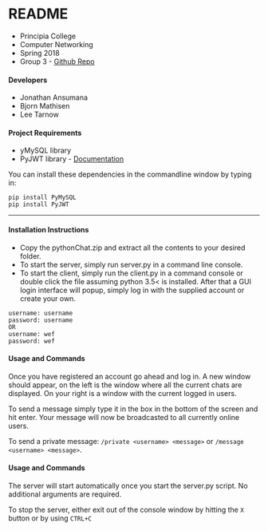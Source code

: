# README
* Principia College
* Computer Networking
* Spring 2018
* Group 3 - [Github Repo](https://github.com/PrincipiaCollege/3-pythonChat.git)

#### Developers
* Jonathan Ansumana
* Bjorn Mathisen
* Lee Tarnow


#### Project Requirements
 - yMySQL library
 - PyJWT library - [Documentation](https://pyjwt.readthedocs.io/en/latest/)

You can install these dependencies in the commandline window by typing in:

```
pip install PyMySQL
pip install PyJWT
```
***
#### Installation Instructions

* Copy the pythonChat.zip and extract all the contents to your desired folder.
* To start the server, simply run server.py in a command line console.
* To start the client, simply run the client.py in a command console or double click the file assuming python 3.5< is installed.
After that a GUI login interface will popup, simply log in with the supplied account or create your own.

```
username: username
password: username
OR
username: wef
password: wef
```

#### Usage and Commands <client>

Once you have registered an account go ahead and log in. A new window should appear, on the left is the window where all the current chats are displayed.
On your right is a window with the current logged in users.

To send a message simply type it in the box in the bottom of the screen and hit enter. Your message will now be broadcasted to all currently online users.

To send a private message: `/private <username> <message>` or `/message <username> <message>`.

#### Usage and Commands <server>

The server will start automatically once you start the server.py script. No additional arguments are required.

To stop the server, either exit out of the console window by hitting the `X` button or by using `CTRL+C`
